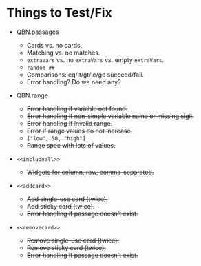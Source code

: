 Things to Test/Fix
==================

* QBN.passages
    * Cards vs. no cards.
    * Matching vs. no matches.
    * `extraVars` vs. no `extraVars` vs. empty `extraVars`.
    * `random-##`
    * Comparisons: eq/lt/gt/le/ge succeed/fail.
    * Error handling? Do we need any?

* QBN.range
    * ~~Error handling if variable not found.~~
    * ~~Error handling if non-simple variable name or missing sigil.~~
    * ~~Error handling if invalid range.~~
    * ~~Error if range values do not increase.~~
    * ~~`["low", 50, "high"]`~~
    * ~~Range spec with lots of values.~~

* `<<includeall>>`
	* ~~Widgets for column, row, comma-separated.~~

* `<<addcard>>`
    * ~~Add single-use card (twice).~~
    * ~~Add sticky card (twice).~~
    * ~~Error handling if passage doesn't exist.~~

* `<<removecard>>`
    * ~~Remove single-use card (twice).~~
    * ~~Remove sticky card (twice).~~
    * ~~Error handling if passage doesn't exist.~~

<!-- vim:et
-->

